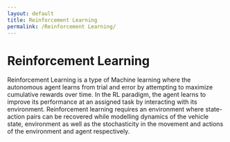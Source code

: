 ```yaml
---
layout: default
title: Reinforcement Learning
permalink: /Reinforcement Learning/
---
```


# Reinforcement Learning

Reinforcement Learning is a type of Machine learning where the autonomous agent learns from trial and error by attempting to maximize cumulative rewards over time. In the RL paradigm, the agent learns to improve its performance at an assigned task by interacting with its environment. Reinforcement learning requires an environment where state-action pairs can be recovered while modelling dynamics of the vehicle state, environment as well as the stochasticity in the movement and actions of the environment and agent respectively.
